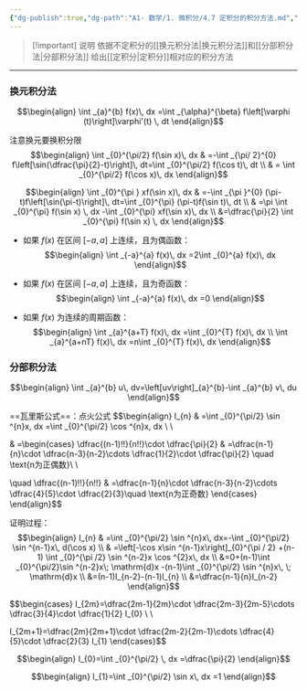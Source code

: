 ```yaml
---
{"dg-publish":true,"dg-path":"A1- 数学/1. 微积分/4.7 定积分的积分方法.md","permalink":"/A1- 数学/1. 微积分/4.7 定积分的积分方法/","dgPassFrontmatter":true,"noteIcon":"","created":"2024-09-17T16:25:47.000+08:00","updated":"2025-06-13T17:28:38.000+08:00"}
---
```



> [!important] 说明
>依据不定积分的[[换元积分法\|换元积分法]]和[[分部积分法\|分部积分法]]
>给出[[定积分\|定积分]]相对应的积分方法

***
### 换元积分法
$$\begin{align}
\int _{a}^{b} f(x)\, dx =\int _{\alpha}^{\beta} f\left[\varphi (t)\right]\varphi'(t)  \, dt
\end{align}$$

注意换元要换积分限
$$\begin{align}
\int _{0}^{\pi/2} f(\sin x)\, dx  & =-\int _{\pi/ 2}^{0} f\left[\sin(\dfrac{\pi}{2}-t)\right]\, dt=\int _{0}^{\pi/2} f(\cos t)\, dt \\
 & = \int _{0}^{\pi/2} f(\cos x)\, dx
\end{align}$$

$$\begin{align}
\int _{0}^{\pi } xf(\sin x)\, dx  & =-\int _{\pi }^{0} (\pi-t)f\left[\sin(\pi-t)\right]\, dt=\int _{0}^{\pi} (\pi-t)f(\sin t)\, dt \\
 & =\pi \int _{0}^{\pi} f(\sin x) \, dx -\int _{0}^{\pi} xf(\sin x)\, dx \\
&=\dfrac{\pi}{2} \int _{0}^{\pi} f(\sin x) \, dx
\end{align}$$


- 如果 $f (x)$ 在区间 $[-a,a]$ 上连续，且为偶函数：
$$\begin{align}
\int _{-a}^{a} f(x)\, dx =2\int _{0}^{a} f(x)\, dx 
\end{align}$$
- 如果 $f (x)$ 在区间 $[-a,a]$ 上连续，且为奇函数：
$$\begin{align}
\int _{-a}^{a} f(x)\, dx =0
\end{align}$$

- 如果 $f (x)$ 为连续的周期函数：
$$\begin{align}
\int _{a}^{a+T} f(x)\, dx =\int _{0}^{T} f(x)\, dx  \\
\int _{a}^{a+nT} f(x)\, dx =n\int _{0}^{T} f(x)\, dx 
\end{align}$$

### 分部积分法
$$\begin{align}
\int _{a}^{b} u\, dv=\left[uv\right]_{a}^{b}-\int _{a}^{b} v\, du  
\end{align}$$

==瓦里斯公式==：点火公式
$$\begin{align}
I_{n} & =\int _{0}^{\pi/2} \sin ^{n}x\, dx =\int _{0}^{\pi/2} \cos ^{n}x\, dx \\ \\

 & =\begin{cases}
\dfrac{(n-1)!!}{n!!}\cdot \dfrac{\pi}{2}  & =\dfrac{n-1}{n}\cdot \dfrac{n-3}{n-2}\cdots \dfrac{1}{2}\cdot \dfrac{\pi}{2} \quad  \text{n为正偶数}\\ \\

\quad \dfrac{(n-1)!!}{n!!} & =\dfrac{n-1}{n}\cdot \dfrac{n-3}{n-2}\cdots \dfrac{4}{5}\cdot \dfrac{2}{3}\quad \text{n为正奇数}
\end{cases}
\end{align}$$


证明过程：
$$\begin{align}
I_{n}  & =\int _{0}^{\pi/2} \sin ^{n}x\, dx=-\int _{0}^{\pi/2} \sin ^{n-1}x\, d(\cos x)  \\
 & =\left[-\cos x\sin ^{n-1}x\right]_{0}^{\pi / 2} +(n-1) \int _{0}^{\pi /2}  \sin ^{n-2}x \cos ^{2}x\, dx  \\
&=0+(n-1)\int _{0}^{\pi/2}\sin ^{n-2}x\; \mathrm{d}x -(n-1)\int _{0}^{\pi/2} \sin ^{n}x\, \; \mathrm{d}x \\
&=(n-1)I_{n-2}-(n-1)I_{n}   \\
&=\dfrac{n-1}{n}I_{n-2}
\end{align}$$

$$\begin{cases}
I_{2m}=\dfrac{2m-1}{2m}\cdot \dfrac{2m-3}{2m-5}\cdots \dfrac{3}{4}\cdot \dfrac{1}{2} I_{0} \\ \\

I_{2m+1}=\dfrac{2m}{2m+1}\cdot \dfrac{2m-2}{2m-1}\cdots \dfrac{4}{5}\cdot \dfrac{2}{3} I_{1}
\end{cases}$$

$$\begin{align}
I_{0}=\int _{0}^{\pi/2} \, dx =\dfrac{\pi}{2}
\end{align}$$

$$\begin{align}
I_{1}=\int _{0}^{\pi/2} \sin x\, dx =1
\end{align}$$

